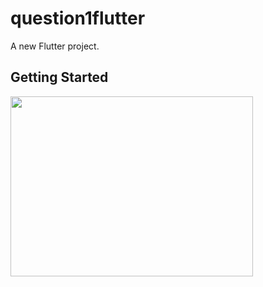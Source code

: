 # question1flutter

A new Flutter project.

## Getting Started

<img src="https://user-images.githubusercontent.com/17275354/175779449-fb4b7813-8dd3-4e3d-b7ff-b434daffbf22.gif" alt="" height="288" width="388"/>

